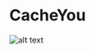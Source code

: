 # CacheYou
![alt text](https://nuts.com/images/rackcdn/ed910ae2d60f0d25bcb8-80550f96b5feb12604f4f720bfefb46d.ssl.cf1.rackcdn.com/3e76a3de60537c0d-Enc6OMGq-large.jpg)
